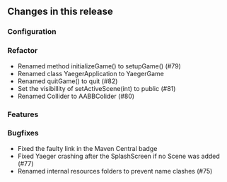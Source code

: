 ## Changes in this release

### Configuration

### Refactor
- Renamed method initializeGame() to setupGame() (#79)
- Renamed class YaegerApplication to YaegerGame
- Renamed quitGame() to quit (#82)
- Set the visibillity of setActiveScene(int) to public (#81)
- Renamed Collider to AABBColider (#80)

### Features

### Bugfixes
- Fixed the faulty link in the Maven Central badge
- Fixed Yaeger crashing after the SplashScreen if no Scene was added (#77)
- Renamed internal resources folders to prevent name clashes (#75)
